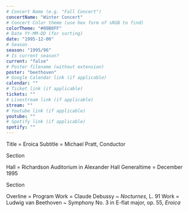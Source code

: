 ```yaml
---
# Concert Name (e.g. "Fall Concert")
concertName: "Winter Concert"
# Concert Color theme (use hex form of sRGB to find)
colorTheme: "#00B0FF"
# Date YY-MM-DD (for sorting)
date: "1995-12-00"
# Season
season: "1995/96"
# Is current season?
current: "false"
# Poster filename (without extension)
poster: "beethoven"
# Google Calendar link (if applicable)
calendar: ""
# Ticket link (if applicable)
tickets: ""
# Livestream link (if applicable)
stream: ""
# Youtube link (if applicable)
youtube: ""
# Spotify link (if applicable)
spotify: ""
---
```

Title = Eroica
Subtitle = Michael Pratt, Conductor

Section

Hall = Richardson Auditorium in Alexander Hall
Generaltime = December 1995

Section

Overline = Program
Work = Claude Debussy ~ *Nocturnes*, L. 91
Work = Ludwig van Beethoven ~ Symphony No. 3 in E-flat major, op. 55, *Eroica*
